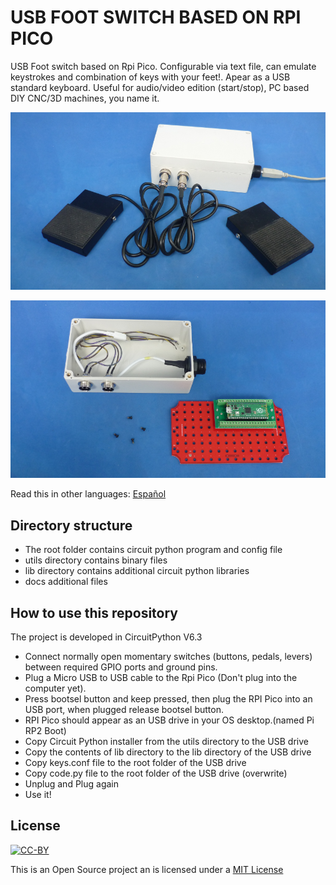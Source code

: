 # USB FOOT SWITCH BASED ON RPI PICO

USB Foot switch based on Rpi Pico. Configurable via text file, can emulate keystrokes and combination of keys with your feet!. Apear as a USB standard keyboard. Useful for audio/video edition (start/stop), PC based DIY CNC/3D machines, you name it.

![DIN-RAIL](docs/footswitch.png)

![PIECES](docs/footswitchopen.png)

Read this in other languages: [Español](docs/README.es.md)

## Directory structure

* The root folder contains circuit python program and config file
* utils directory contains binary files
* lib directory contains additional circuit python libraries
* docs additional files

## How to use this repository

The project is developed in CircuitPython V6.3
* Connect normally open momentary switches (buttons, pedals, levers) between required GPIO ports and ground pins.
* Plug a Micro USB to USB cable to the Rpi Pico (Don't plug into the computer yet).
* Press bootsel button and keep pressed, then plug the RPI Pico into an USB port, when plugged release bootsel button.
* RPI Pico should appear as an USB drive in your OS desktop.(named Pi RP2 Boot)
* Copy Circuit Python installer from the utils directory to the USB drive 
* Copy the contents of lib directory to the lib directory of the USB drive 
* Copy keys.conf file to the root folder of the USB drive 
* Copy code.py file to the root folder of the USB drive (overwrite)
* Unplug and Plug again
* Use it!


## License
[![CC-BY](https://upload.wikimedia.org/wikipedia/commons/thumb/f/f8/License_icon-mit-88x31-2.svg/120px-License_icon-mit-88x31-2.svg)](https://spdx.org/licenses/MIT.html)

This is an Open Source project an is licensed under a [MIT License](https://spdx.org/licenses/MIT.html)
